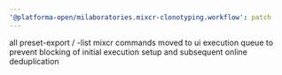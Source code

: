 ```yaml
---
'@platforma-open/milaboratories.mixcr-clonotyping.workflow': patch
---
```


all preset-export / -list mixcr commands moved to ui execution queue to prevent blocking of initial execution setup and subsequent online deduplication
